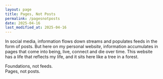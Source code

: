 ```yaml
---
layout: page
title: Pages, Not Posts
permalink: /pagesnotposts
date: 2025-04-16
last_modified_at: 2025-04-16
---
```


In social media, information flows down streams and populates feeds in the form of posts.
But here on my personal web*site*, information accumulates in pages that come into being, live, connect and die over time.
This website has a life that reflects my life, and it sits here like a tree in a forest.

Foundations, not feeds.\
Pages, not posts.
